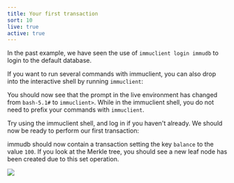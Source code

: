 ```yaml
---
title: Your first transaction
sort: 10
live: true
active: true
---
```


In the past example, we have seen the use of `immuclient login immudb` to login to the default database.

If you want to run several commands with immuclient, you can also drop into the interactive shell by running `immuclient`:

<guide-code language="bash" :data="[{ prompt: 'bash-5.1#', code: 'immuclient' }]" runnable></guide-code>

You should now see that the prompt in the live environment has changed from `bash-5.1#` to `immuclient>`. While in the immuclient shell, you do not need to prefix your commands with `immuclient`.

Try using the immuclient shell, and log in if you haven't already. We should now be ready to perform our first transaction:

<guide-code language="bash" :data="[{ prompt: 'immuclient>', code: 'set balance 100' }]" runnable></guide-code>

immudb should now contain a transaction setting the key `balance` to the value `100`. If you look at the Merkle tree, you should see a new leaf node has been created due to this set operation.

![](/images/cli/set1.gif)